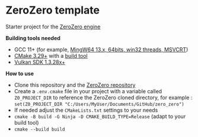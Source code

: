 # ZeroZero template

Starter project for the [ZeroZero engine](https://henrimichelon.github.io/ZeroZero/)

**Building tools needed**
 - GCC 11+ (for example, [MingW64 13.x, 64bits, win32 threads, MSVCRT](https://github.com/niXman/mingw-builds-binaries))
 - [CMake 3.29+](https://cmake.org/download/) with a [build tool](https://github.com/ninja-build/ninja/releases)
 - [Vulkan SDK 1.3.28x+](https://vulkan.lunarg.com/)

 **How to use**
 - Clone this repository and the [ZeroZero repository](https://github.com/HenriMichelon/zero_zero)
 - Create a `.env.cmake` file in your project with a variable called `Z0_PROJECT_DIR` to reference the ZeroZero cloned directory, for example : 
 `set(Z0_PROJECT_DIR "C:/Users/MyUser/Documents/GitHub/zero_zero")`
 - If needed adjust the `CMakeLists.txt` settings to your needs
 - `cmake -B build -G Ninja -D CMAKE_BUILD_TYPE=Release` (adapt to your build tool)
 - `cmake --build build`

    
